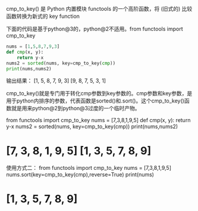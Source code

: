 cmp_to_key() 是 Python 内置模块 functools 的一个高阶函数，将 (旧式的) 比较函数转换为新式的 key function 

下面的代码是基于python@3的，python@2不适用。from functools import cmp_to_key
```python
nums = [1,5,8,7,9,3]
def cmp(x, y):
    return y-x
nums2 = sorted(nums, key=cmp_to_key(cmp))
print(nums,nums2)
```

输出结果：
[1, 5, 8, 7, 9, 3] 
[9, 8, 7, 5, 3, 1]

cmp_to_key()就是专门用于转化cmp参数到key参数的。cmp参数和key参数，是用于python内排序的参数，代表函数是sorted()和.sort()。这个cmp_to_key()函数就是用来python@2到python@3过度的一个临时产物。

from functools import cmp_to_key
nums = [7,3,8,1,9,5]
def cmp(x, y):
    return y-x
nums2 = sorted(nums, key=cmp_to_key(cmp))
print(nums,nums2)
# [7, 3, 8, 1, 9, 5] [1, 3, 5, 7, 8, 9]

使用方式二：
from functools import cmp_to_key
nums = [7,3,8,1,9,5]
nums.sort(key=cmp_to_key(cmp),reverse=True)
print(nums)
# [1, 3, 5, 7, 8, 9]

